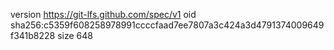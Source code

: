 version https://git-lfs.github.com/spec/v1
oid sha256:c5359f608258978991ccccfaad7ee7807a3c424a3d4791374009649f341b8228
size 648
